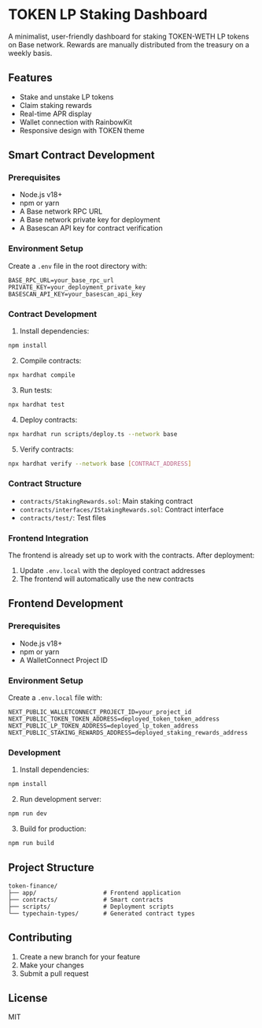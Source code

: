 # TOKEN LP Staking Dashboard

A minimalist, user-friendly dashboard for staking TOKEN-WETH LP tokens on Base network. Rewards are manually distributed from the treasury on a weekly basis.

## Features

- Stake and unstake LP tokens
- Claim staking rewards
- Real-time APR display
- Wallet connection with RainbowKit
- Responsive design with TOKEN theme

## Smart Contract Development

### Prerequisites
- Node.js v18+
- npm or yarn
- A Base network RPC URL
- A Base network private key for deployment
- A Basescan API key for contract verification

### Environment Setup
Create a `.env` file in the root directory with:
```env
BASE_RPC_URL=your_base_rpc_url
PRIVATE_KEY=your_deployment_private_key
BASESCAN_API_KEY=your_basescan_api_key
```

### Contract Development
1. Install dependencies:
```bash
npm install
```

2. Compile contracts:
```bash
npx hardhat compile
```

3. Run tests:
```bash
npx hardhat test
```

4. Deploy contracts:
```bash
npx hardhat run scripts/deploy.ts --network base
```

5. Verify contracts:
```bash
npx hardhat verify --network base [CONTRACT_ADDRESS]
```

### Contract Structure
- `contracts/StakingRewards.sol`: Main staking contract
- `contracts/interfaces/IStakingRewards.sol`: Contract interface
- `contracts/test/`: Test files

### Frontend Integration
The frontend is already set up to work with the contracts. After deployment:
1. Update `.env.local` with the deployed contract addresses
2. The frontend will automatically use the new contracts

## Frontend Development

### Prerequisites
- Node.js v18+
- npm or yarn
- A WalletConnect Project ID

### Environment Setup
Create a `.env.local` file with:
```env
NEXT_PUBLIC_WALLETCONNECT_PROJECT_ID=your_project_id
NEXT_PUBLIC_TOKEN_TOKEN_ADDRESS=deployed_token_token_address
NEXT_PUBLIC_LP_TOKEN_ADDRESS=deployed_lp_token_address
NEXT_PUBLIC_STAKING_REWARDS_ADDRESS=deployed_staking_rewards_address
```

### Development
1. Install dependencies:
```bash
npm install
```

2. Run development server:
```bash
npm run dev
```

3. Build for production:
```bash
npm run build
```

## Project Structure
```
token-finance/
├── app/                   # Frontend application
├── contracts/             # Smart contracts
├── scripts/               # Deployment scripts
└── typechain-types/       # Generated contract types
```

## Contributing
1. Create a new branch for your feature
2. Make your changes
3. Submit a pull request

## License
MIT 